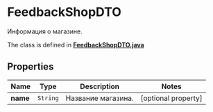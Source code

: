 

# FeedbackShopDTO

Информация о магазине.

The class is defined in **[FeedbackShopDTO.java](../../src/main/java/org/openapitools/model/FeedbackShopDTO.java)**

## Properties

Name | Type | Description | Notes
------------ | ------------- | ------------- | -------------
**name** | `String` | Название магазина. |  [optional property]



